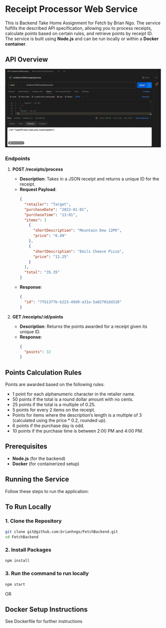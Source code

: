 # Receipt Processor Web Service

This is Backend Take Home Assignment for Fetch by Brian Ngo. The service fulfills the described API specification, allowing you to process receipts, calculate points based on certain rules, and retrieve points by receipt ID. The service is built using **Node.js** and can be run locally or within a **Docker container**.

## API Overview

![Demo GIF](public/Demonstration.gif)

### Endpoints

1. **POST /receipts/process**

   - **Description**: Takes in a JSON receipt and returns a unique ID for the receipt.
   - **Request Payload**:
     ```json
     {
       "retailer": "Target",
       "purchaseDate": "2022-01-01",
       "purchaseTime": "13:01",
       "items": [
         {
           "shortDescription": "Mountain Dew 12PK",
           "price": "6.49"
         },
         {
           "shortDescription": "Emils Cheese Pizza",
           "price": "12.25"
         }
       ],
       "total": "35.35"
     }
     ```
   - **Response**:
     ```json
     {
       "id": "7fb1377b-b223-49d9-a31a-5a02701dd310"
     }
     ```

2. **GET /receipts/:id/points**
   - **Description**: Returns the points awarded for a receipt given its unique ID.
   - **Response**:
     ```json
     {
       "points": 32
     }
     ```

## Points Calculation Rules

Points are awarded based on the following rules:

- 1 point for each alphanumeric character in the retailer name.
- 50 points if the total is a round dollar amount with no cents.
- 25 points if the total is a multiple of 0.25.
- 5 points for every 2 items on the receipt.
- Points for items where the description’s length is a multiple of 3 (calculated using the price \* 0.2, rounded up).
- 6 points if the purchase day is odd.
- 10 points if the purchase time is between 2:00 PM and 4:00 PM.

## Prerequisites

- **Node.js** (for the backend)
- **Docker** (for containerized setup)

## Running the Service

Follow these steps to run the application:

## To Run Locally

### 1. Clone the Repository

```bash
git clone git@github.com:brianhngo/FetchBackend.git
cd FetchBackend
```

### 2. Install Packages

```bash
npm install
```

### 3. Run the command to run locally

```bash
npm start
```

OR

## Docker Setup Instructions

See Dockerfile for further instructions
